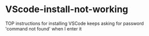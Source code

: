 # VScode-install-not-working
TOP instructions for installing VSCode keeps asking for password 'command not found' when I enter it
